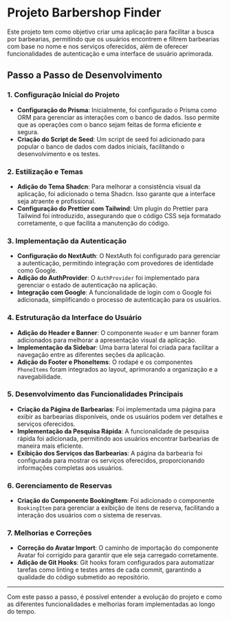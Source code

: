 # Projeto Barbershop Finder

Este projeto tem como objetivo criar uma aplicação para facilitar a busca por barbearias, permitindo que os usuários encontrem e filtrem barbearias com base no nome e nos serviços oferecidos, além de oferecer funcionalidades de autenticação e uma interface de usuário aprimorada.

## Passo a Passo de Desenvolvimento

### 1. Configuração Inicial do Projeto
- **Configuração do Prisma**: Inicialmente, foi configurado o Prisma como ORM para gerenciar as interações com o banco de dados. Isso permite que as operações com o banco sejam feitas de forma eficiente e segura.
- **Criação do Script de Seed**: Um script de seed foi adicionado para popular o banco de dados com dados iniciais, facilitando o desenvolvimento e os testes.

### 2. Estilização e Temas
- **Adição do Tema Shadcn**: Para melhorar a consistência visual da aplicação, foi adicionado o tema Shadcn. Isso garante que a interface seja atraente e profissional.
- **Configuração do Prettier com Tailwind**: Um plugin do Prettier para Tailwind foi introduzido, assegurando que o código CSS seja formatado corretamente, o que facilita a manutenção do código.

### 3. Implementação da Autenticação
- **Configuração do NextAuth**: O NextAuth foi configurado para gerenciar a autenticação, permitindo integração com provedores de identidade como Google.
- **Adição do AuthProvider**: O `AuthProvider` foi implementado para gerenciar o estado de autenticação na aplicação.
- **Integração com Google**: A funcionalidade de login com o Google foi adicionada, simplificando o processo de autenticação para os usuários.

### 4. Estruturação da Interface do Usuário
- **Adição do Header e Banner**: O componente `Header` e um banner foram adicionados para melhorar a apresentação visual da aplicação.
- **Implementação da Sidebar**: Uma barra lateral foi criada para facilitar a navegação entre as diferentes seções da aplicação.
- **Adição do Footer e PhoneItems**: O rodapé e os componentes `PhoneItems` foram integrados ao layout, aprimorando a organização e a navegabilidade.

### 5. Desenvolvimento das Funcionalidades Principais
- **Criação da Página de Barbearias**: Foi implementada uma página para exibir as barbearias disponíveis, onde os usuários podem ver detalhes e serviços oferecidos.
- **Implementação da Pesquisa Rápida**: A funcionalidade de pesquisa rápida foi adicionada, permitindo aos usuários encontrar barbearias de maneira mais eficiente.
- **Exibição dos Serviços das Barbearias**: A página da barbearia foi configurada para mostrar os serviços oferecidos, proporcionando informações completas aos usuários.

### 6. Gerenciamento de Reservas
- **Criação do Componente BookingItem**: Foi adicionado o componente `BookingItem` para gerenciar a exibição de itens de reserva, facilitando a interação dos usuários com o sistema de reservas.

### 7. Melhorias e Correções
- **Correção do Avatar Import**: O caminho de importação do componente Avatar foi corrigido para garantir que ele seja carregado corretamente.
- **Adição de Git Hooks**: Git hooks foram configurados para automatizar tarefas como linting e testes antes de cada commit, garantindo a qualidade do código submetido ao repositório.

---

Com este passo a passo, é possível entender a evolução do projeto e como as diferentes funcionalidades e melhorias foram implementadas ao longo do tempo.
